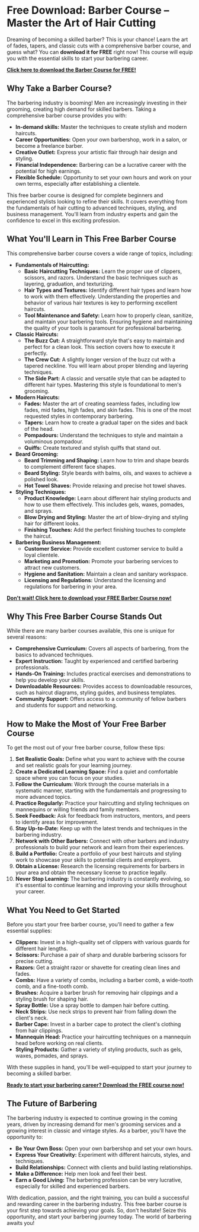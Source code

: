 # Free Download: Barber Course – Master the Art of Hair Cutting

Dreaming of becoming a skilled barber? This is your chance! Learn the art of fades, tapers, and classic cuts with a comprehensive barber course, and guess what? You can **download it for FREE** right now! This course will equip you with the essential skills to start your barbering career.

[**Click here to download the Barber Course for FREE!**](https://udemywork.com/barber-course)

## Why Take a Barber Course?

The barbering industry is booming! Men are increasingly investing in their grooming, creating high demand for skilled barbers. Taking a comprehensive barber course provides you with:

*   **In-demand skills:** Master the techniques to create stylish and modern haircuts.
*   **Career Opportunities:** Open your own barbershop, work in a salon, or become a freelance barber.
*   **Creative Outlet:** Express your artistic flair through hair design and styling.
*   **Financial Independence:** Barbering can be a lucrative career with the potential for high earnings.
*   **Flexible Schedule:** Opportunity to set your own hours and work on your own terms, especially after establishing a clientele.

This free barber course is designed for complete beginners and experienced stylists looking to refine their skills. It covers everything from the fundamentals of hair cutting to advanced techniques, styling, and business management. You'll learn from industry experts and gain the confidence to excel in this exciting profession.

## What You'll Learn in This Free Barber Course

This comprehensive barber course covers a wide range of topics, including:

*   **Fundamentals of Haircutting:**
    *   **Basic Haircutting Techniques:** Learn the proper use of clippers, scissors, and razors. Understand the basic techniques such as layering, graduation, and texturizing.
    *   **Hair Types and Textures:** Identify different hair types and learn how to work with them effectively. Understanding the properties and behavior of various hair textures is key to performing excellent haircuts.
    *   **Tool Maintenance and Safety:** Learn how to properly clean, sanitize, and maintain your barbering tools. Ensuring hygiene and maintaining the quality of your tools is paramount for professional barbering.
*   **Classic Haircuts:**
    *   **The Buzz Cut:** A straightforward style that's easy to maintain and perfect for a clean look. This section covers how to execute it perfectly.
    *   **The Crew Cut:** A slightly longer version of the buzz cut with a tapered neckline. You will learn about proper blending and layering techniques.
    *   **The Side Part:** A classic and versatile style that can be adapted to different hair types. Mastering this style is foundational to men's grooming.
*   **Modern Haircuts:**
    *   **Fades:** Master the art of creating seamless fades, including low fades, mid fades, high fades, and skin fades. This is one of the most requested styles in contemporary barbering.
    *   **Tapers:** Learn how to create a gradual taper on the sides and back of the head.
    *   **Pompadours:** Understand the techniques to style and maintain a voluminous pompadour.
    *   **Quiffs:** Create textured and stylish quiffs that stand out.
*   **Beard Grooming:**
    *   **Beard Trimming and Shaping:** Learn how to trim and shape beards to complement different face shapes.
    *   **Beard Styling:** Style beards with balms, oils, and waxes to achieve a polished look.
    *   **Hot Towel Shaves:** Provide relaxing and precise hot towel shaves.
*   **Styling Techniques:**
    *   **Product Knowledge:** Learn about different hair styling products and how to use them effectively. This includes gels, waxes, pomades, and sprays.
    *   **Blow Drying and Styling:** Master the art of blow-drying and styling hair for different looks.
    *   **Finishing Touches:** Add the perfect finishing touches to complete the haircut.
*   **Barbering Business Management:**
    *   **Customer Service:** Provide excellent customer service to build a loyal clientele.
    *   **Marketing and Promotion:** Promote your barbering services to attract new customers.
    *   **Hygiene and Sanitation:** Maintain a clean and sanitary workspace.
    *   **Licensing and Regulations:** Understand the licensing and regulations for barbering in your area.

[**Don't wait! Click here to download your FREE Barber Course now!**](https://udemywork.com/barber-course)

## Why This Free Barber Course Stands Out

While there are many barber courses available, this one is unique for several reasons:

*   **Comprehensive Curriculum:** Covers all aspects of barbering, from the basics to advanced techniques.
*   **Expert Instruction:** Taught by experienced and certified barbering professionals.
*   **Hands-On Training:** Includes practical exercises and demonstrations to help you develop your skills.
*   **Downloadable Resources:** Provides access to downloadable resources, such as haircut diagrams, styling guides, and business templates.
*   **Community Support:** Offers access to a community of fellow barbers and students for support and networking.

## How to Make the Most of Your Free Barber Course

To get the most out of your free barber course, follow these tips:

1.  **Set Realistic Goals:** Define what you want to achieve with the course and set realistic goals for your learning journey.
2.  **Create a Dedicated Learning Space:** Find a quiet and comfortable space where you can focus on your studies.
3.  **Follow the Curriculum:** Work through the course materials in a systematic manner, starting with the fundamentals and progressing to more advanced topics.
4.  **Practice Regularly:** Practice your haircutting and styling techniques on mannequins or willing friends and family members.
5.  **Seek Feedback:** Ask for feedback from instructors, mentors, and peers to identify areas for improvement.
6.  **Stay Up-to-Date:** Keep up with the latest trends and techniques in the barbering industry.
7.  **Network with Other Barbers:** Connect with other barbers and industry professionals to build your network and learn from their experiences.
8.  **Build a Portfolio:** Create a portfolio of your best haircuts and styling work to showcase your skills to potential clients and employers.
9.  **Obtain a License:** Research the licensing requirements for barbers in your area and obtain the necessary license to practice legally.
10. **Never Stop Learning:** The barbering industry is constantly evolving, so it's essential to continue learning and improving your skills throughout your career.

## What You Need to Get Started

Before you start your free barber course, you'll need to gather a few essential supplies:

*   **Clippers:** Invest in a high-quality set of clippers with various guards for different hair lengths.
*   **Scissors:** Purchase a pair of sharp and durable barbering scissors for precise cutting.
*   **Razors:** Get a straight razor or shavette for creating clean lines and fades.
*   **Combs:** Have a variety of combs, including a barber comb, a wide-tooth comb, and a fine-tooth comb.
*   **Brushes:** Acquire a barber brush for removing hair clippings and a styling brush for shaping hair.
*   **Spray Bottle:** Use a spray bottle to dampen hair before cutting.
*   **Neck Strips:** Use neck strips to prevent hair from falling down the client's neck.
*   **Barber Cape:** Invest in a barber cape to protect the client's clothing from hair clippings.
*   **Mannequin Head:** Practice your haircutting techniques on a mannequin head before working on real clients.
*   **Styling Products:** Gather a variety of styling products, such as gels, waxes, pomades, and sprays.

With these supplies in hand, you'll be well-equipped to start your journey to becoming a skilled barber.

[**Ready to start your barbering career? Download the FREE course now!**](https://udemywork.com/barber-course)

## The Future of Barbering

The barbering industry is expected to continue growing in the coming years, driven by increasing demand for men's grooming services and a growing interest in classic and vintage styles. As a barber, you'll have the opportunity to:

*   **Be Your Own Boss:** Open your own barbershop and set your own hours.
*   **Express Your Creativity:** Experiment with different haircuts, styles, and techniques.
*   **Build Relationships:** Connect with clients and build lasting relationships.
*   **Make a Difference:** Help men look and feel their best.
*   **Earn a Good Living:** The barbering profession can be very lucrative, especially for skilled and experienced barbers.

With dedication, passion, and the right training, you can build a successful and rewarding career in the barbering industry. This free barber course is your first step towards achieving your goals. So, don't hesitate! Seize this opportunity, and start your barbering journey today. The world of barbering awaits you!
